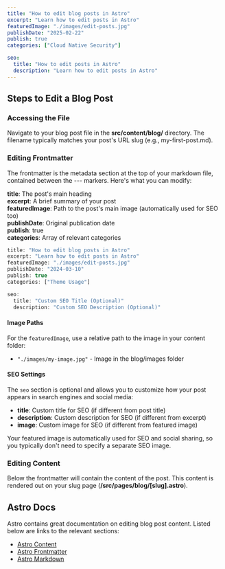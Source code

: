 ```yaml
---
title: "How to edit blog posts in Astro"
excerpt: "Learn how to edit posts in Astro"
featuredImage: "./images/edit-posts.jpg"
publishDate: "2025-02-22"
publish: true
categories: ["Cloud Native Security"]

seo:
  title: "How to edit posts in Astro"
  description: "Learn how to edit posts in Astro"
---
```


## Steps to Edit a Blog Post

### Accessing the File
Navigate to your blog post file in the **src/content/blog/** directory. The filename typically matches your post's URL slug (e.g., my-first-post.md).

### Editing Frontmatter
The frontmatter is the metadata section at the top of your markdown file, contained between the --- markers. Here's what you can modify:

**title**: The post's main heading  
**excerpt**: A brief summary of your post  
**featuredImage**: Path to the post's main image (automatically used for SEO too)  
**publishDate**: Original publication date  
**publish**: true  
**categories**: Array of relevant categories

```javascript
title: "How to edit blog posts in Astro"
excerpt: "Learn how to edit posts in Astro"
featuredImage: "./images/edit-posts.jpg"
publishDate: "2024-03-10"
publish: true
categories: ["Theme Usage"]

seo:
  title: "Custom SEO Title (Optional)"
  description: "Custom SEO Description (Optional)"
```

#### Image Paths

For the `featuredImage`, use a relative path to the image in your content folder:
- `"./images/my-image.jpg"` - Image in the blog/images folder

#### SEO Settings

The `seo` section is optional and allows you to customize how your post appears in search engines and social media:

- **title**: Custom title for SEO (if different from post title)
- **description**: Custom description for SEO (if different from excerpt)
- **image**: Custom image for SEO (if different from featured image)

Your featured image is automatically used for SEO and social sharing, so you typically don't need to specify a separate SEO image.

### Editing Content

Below the frontmatter will contain the content of the post. This content is rendered out on your slug page (**/src/pages/blog/[slug].astro**).

## Astro Docs

Astro contains great documentation on editing blog post content. Listed below are links to the relevant sections:

- [Astro Content](https://docs.astro.build/en/components/content/)
- [Astro Frontmatter](https://docs.astro.build/en/components/frontmatter/)
- [Astro Markdown](https://docs.astro.build/en/components/markdown/)